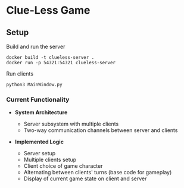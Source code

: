 # Clue-Less Game

## Setup

Build and run the server
```
docker build -t clueless-server .
docker run -p 54321:54321 clueless-server
```

Run clients
```
python3 MainWindow.py
```

### Current Functionality

- **System Architecture**
    - Server subsystem with multiple clients
    - Two-way communication channels between server and clients

- **Implemented Logic**
    - Server setup
    - Multiple clients setup
    - Client choice of game character
    - Alternating between clients' turns (base code for gameplay)
    - Display of current game state on client and server
